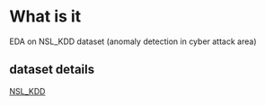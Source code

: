 # What is it

EDA on NSL_KDD dataset (anomaly detection in cyber attack area)


## dataset details
[NSL_KDD](https://www.unb.ca/cic/datasets/nsl.html)

